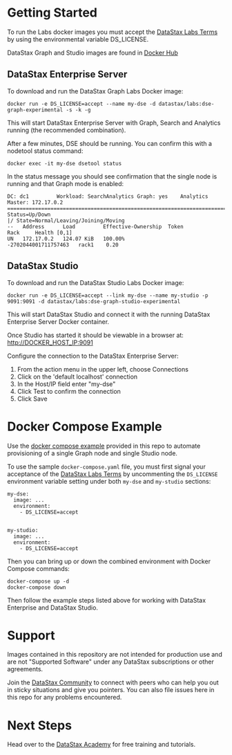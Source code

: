 # Getting Started

To run the Labs docker images you must accept the [DataStax Labs Terms](https://www.datastax.com/terms/datastax-labs-terms) by using the environmental variable DS_LICENSE.

DataStax Graph and Studio images are found in [Docker Hub](https://cloud.docker.com/u/datastax/repository/docker/datastax/labs)

## DataStax Enterprise Server

To download and run the DataStax Graph Labs Docker image:

    docker run -e DS_LICENSE=accept --name my-dse -d datastax/labs:dse-graph-experimental -s -k -g

This will start DataStax Enterprise Server with Graph, Search and
Analytics running (the recommended combination).

After a few minutes, DSE should be running. You can confirm this with
a nodetool status command:

    docker exec -it my-dse dsetool status

In the status message you should see confirmation that the single node
is running and that Graph mode is enabled:

    DC: dc1         Workload: SearchAnalytics Graph: yes    Analytics Master: 172.17.0.2
    ====================================================================================
    Status=Up/Down
    |/ State=Normal/Leaving/Joining/Moving
    --   Address      Load         Effective-Ownership  Token                  Rack     Health [0,1]
    UN   172.17.0.2   124.07 KiB   100.00%              -2702044001711757463   rack1    0.20

## DataStax Studio

To download and run the DataStax Studio Labs Docker image:

    docker run -e DS_LICENSE=accept --link my-dse --name my-studio -p 9091:9091 -d datastax/labs:dse-graph-studio-experimental

This will start DataStax Studio and connect it with the running
DataStax Enterprise Server Docker container.

Once Studio has started it should be viewable in a browser at: <http://DOCKER_HOST_IP:9091>

Configure the connection to the DataStax Enterprise Server:

1. From the action menu in the upper left, choose Connections
2. Click on the 'default localhost' connection
3. In the Host/IP field enter "my-dse"
4. Click Test to confirm the connection
5. Click Save

# Docker Compose Example

Use the [docker compose example](https://github.com/datastax/labs/blob/master/dsgraph/docker/docker-compose.yml) provided in this repo to automate provisioning of a single Graph node and single Studio node.

To use the sample `docker-compose.yaml` file, you must first signal your acceptance of the [DataStax Labs Terms](https://www.datastax.com/terms/datastax-labs-terms) by uncommenting the `DS_LICENSE` environment variable setting under both `my-dse` and `my-studio` sections:

    my-dse:
      image: ...
      environment:
        - DS_LICENSE=accept


    my-studio:
      image: ...
      environment:
        - DS_LICENSE=accept

Then you can bring up or down the combined environment with Docker Compose commands:

    docker-compose up -d
    docker-compose down

Then follow the example steps listed above for working with DataStax Enterprise and DataStax Studio.

# Support

Images contained in this repository are not intended for production use and are not "Supported Software" under any DataStax subscriptions or other agreements.

Join the [DataStax Community](https://community.datastax.com/spaces/11/index.html) to connect with peers who can help you out in sticky situations and give you pointers. You can also file issues here in this repo for any problems encountered.

# Next Steps

Head over to the [DataStax Academy](https://academy.datastax.com/) for free training and tutorials.

